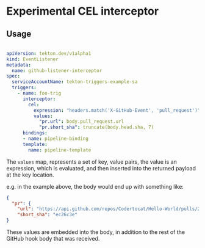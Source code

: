 # Experimental CEL interceptor

## Usage

```yaml
 
apiVersion: tekton.dev/v1alpha1
kind: EventListener
metadata:
  name: github-listener-interceptor
spec:
  serviceAccountName: tekton-triggers-example-sa
  triggers:
    - name: foo-trig
      interceptor:
        cel:
          expression: "headers.match('X-GitHub-Event', 'pull_request')"
          values:
            "pr.url": body.pull_request.url
            "pr.short_sha": truncate(body.head.sha, 7)
      bindings:
      - name: pipeline-binding
      template:
        name: pipeline-template
```

The `values` map, represents a set of key, value pairs, the value is an expression, which is evaluated, and then inserted into the returned payload at the key location.

e.g. in the example above, the body would end up with something like:

```json
{
  "pr": {
    "url": "https://api.github.com/repos/Codertocat/Hello-World/pulls/2",
    "short_sha": "ec26c3e"
}
```

These values are embedded into the body, in addition to the rest of the GitHub hook body that was received.
